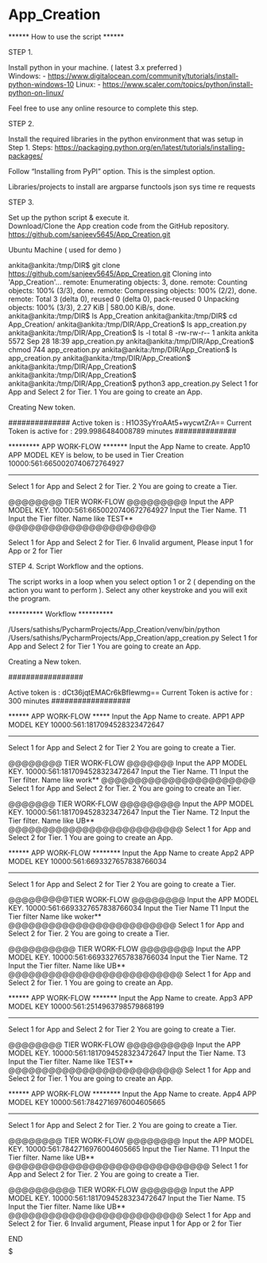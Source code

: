 # App_Creation


****** How to use the script   ******

STEP 1.

Install python in your machine. ( latest 3.x  preferred )                       
Windows: -  https://www.digitalocean.com/community/tutorials/install-python-windows-10
Linux: -  https://www.scaler.com/topics/python/install-python-on-linux/
 
Feel free to use any online resource to complete this step.



STEP 2.

Install the required libraries in the python environment that was setup in Step 1.
Steps: https://packaging.python.org/en/latest/tutorials/installing-packages/ 

Follow “Installing from PyPI” option. This is the simplest option. 

Libraries/projects to install are
argparse
functools
json
sys
time
re
requests


STEP 3.

Set up the python script & execute it.    
Download/Clone the App creation code from the GitHub repository.
https://github.com/sanjeev5645/App_Creation.git


Ubuntu Machine ( used for demo )

ankita@ankita:/tmp/DIR$ git clone https://github.com/sanjeev5645/App_Creation.git
Cloning into 'App_Creation'...
remote: Enumerating objects: 3, done.
remote: Counting objects: 100% (3/3), done.
remote: Compressing objects: 100% (2/2), done.
remote: Total 3 (delta 0), reused 0 (delta 0), pack-reused 0
Unpacking objects: 100% (3/3), 2.27 KiB | 580.00 KiB/s, done.
ankita@ankita:/tmp/DIR$ ls
App_Creation
ankita@ankita:/tmp/DIR$ cd App_Creation/
ankita@ankita:/tmp/DIR/App_Creation$ ls
app_creation.py
ankita@ankita:/tmp/DIR/App_Creation$ ls -l
total 8
-rw-rw-r-- 1 ankita ankita 5572 Sep 28 18:39 app_creation.py
ankita@ankita:/tmp/DIR/App_Creation$ chmod 744 app_creation.py
ankita@ankita:/tmp/DIR/App_Creation$ ls
app_creation.py
ankita@ankita:/tmp/DIR/App_Creation$
ankita@ankita:/tmp/DIR/App_Creation$
ankita@ankita:/tmp/DIR/App_Creation$
ankita@ankita:/tmp/DIR/App_Creation$ python3 app_creation.py
Select 1 for App and Select 2 for Tier.
1
You are going to create an App.

Creating New token.



##############
 Active token is : H1O3SyYroAAt5+wycwtZrA==
Current Token is active for : 299.9986484008789 minutes
##############


********* APP WORK-FLOW *******
Input the App Name to create.
App10
APP MODEL KEY is below, to be used in Tier Creation
 10000:561:6650020740672764927
**********************





Select 1 for App and Select 2 for Tier.
2
You are going to create a Tier.



@@@@@@@@ TIER WORK-FLOW @@@@@@@@@
Input the APP MODEL KEY.
10000:561:6650020740672764927
Input the Tier Name.
T1
Input the Tier filter.
Name like TEST**
@@@@@@@@@@@@@@@@@@@@@@




Select 1 for App and Select 2 for Tier.
6
Invalid argument, Please input 1 for App or 2 for Tier


STEP 4.	Script Workflow and the options. 

The script works in a loop when you select option 1 or 2 ( depending on the action you want to perform ).  Select any other keystroke and you will exit the program.




**********   Workflow  **********

/Users/sathishs/PycharmProjects/App_Creation/venv/bin/python /Users/sathishs/PycharmProjects/App_Creation/app_creation.py 
Select 1 for App and Select 2 for Tier
1
You are going to create an App.
 
Creating a New token.
 
 
 #################



 
 Active token is : dCt36jqtEMACr6kBfIewmg==
Current Token is active for : 300 minutes
##################
 
****** APP WORK-FLOW *****
Input the App Name to create.
APP1
APP MODEL KEY
 10000:561:1817094528323472647
********************
Select 1 for App and Select 2 for Tier
2
You are going to create a Tier.
 
@@@@@@@@  TIER WORK-FLOW @@@@@@@
Input the APP MODEL KEY.
10000:561:1817094528323472647
Input the Tier Name.
T1
Input the Tier filter.
Name like work**
@@@@@@@@@@@@@@@@@@@@@@@
Select 1 for App and Select 2 for Tier.
2
You are going to create an Tier.
 
@@@@@@@ TIER WORK-FLOW @@@@@@@@@
Input the APP MODEL KEY.
10000:561:1817094528323472647
Input the Tier Name.
T2
Input the Tier filter.
Name like UB**
@@@@@@@@@@@@@@@@@@@@@@@@@@
Select 1 for App and Select 2 for Tier.
1
You are going to create an App.
 
****** APP WORK-FLOW ********
Input the App Name to create
App2
APP MODEL KEY
 10000:561:6693327657838766034
**************************
Select 1 for App and Select 2 for Tier
2
You are going to create a Tier.
 
@@@@@@@@@TIER WORK-FLOW @@@@@@@@
Input the APP MODEL KEY.
10000:561:6693327657838766034
Input the Tier Name
T1
Input the Tier filter
Name like woker**
@@@@@@@@@@@@@@@@@@@@@@@@@
Select 1 for App and Select 2 for Tier.
2
You are going to create a Tier.
 
@@@@@@@@@@ TIER WORK-FLOW @@@@@@@@
Input the APP MODEL KEY.
10000:561:6693327657838766034
Input the Tier Name.
T2
Input the Tier filter.
Name like UB**
@@@@@@@@@@@@@@@@@@@@@@@@@@
Select 1 for App and Select 2 for Tier.
1
You are going to create an App.
 
****** APP WORK-FLOW *******
Input the App Name to create.
App3
APP MODEL KEY
 10000:561:2514963798579868199
***********************
Select 1 for App and Select 2 for Tier
2
You are going to create a Tier.
 
@@@@@@@@ TIER WORK-FLOW @@@@@@@@@@
Input the APP MODEL KEY.
10000:561:1817094528323472647
Input the Tier Name.
T3
Input the Tier filter.
Name like TEST**
@@@@@@@@@@@@@@@@@@@@@@@@@@
Select 1 for App and Select 2 for Tier.
1
You are going to create an App.
 
****** APP WORK-FLOW ********
Input the App Name to create.
App4
APP MODEL KEY
 10000:561:7842716976004605665
***************************
Select 1 for App and Select 2 for Tier.
2
You are going to create a Tier.
 
@@@@@@@@ TIER WORK-FLOW @@@@@@@@
Input the APP MODEL KEY.
10000:561:7842716976004605665
Input the Tier Name.
T1
Input the Tier filter.
Name like UB**
@@@@@@@@@@@@@@@@@@@@@@@@@@@@@@
Select 1 for App and Select 2 for Tier.
2
You are going to create a Tier.
 
@@@@@@@@@@ TIER WORK-FLOW @@@@@@@
Input the APP MODEL KEY.
10000:561:1817094528323472647
Input the Tier Name.
T5
Input the Tier filter.
Name like UB**
@@@@@@@@@@@@@@@@@@@@@@@@@@
Select 1 for App and Select 2 for Tier.
6
Invalid argument, Please input 1 for App or 2 for Tier





$$$$$$$$ END  $$$$$$$$$






